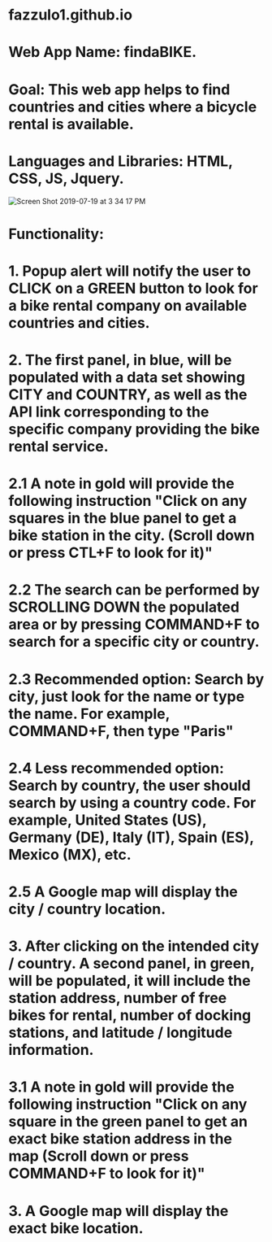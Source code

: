 # fazzulo1.github.io

# Web App Name: findaBIKE.

# Goal: This web app helps to find countries and cities where a bicycle rental is available.

# Languages and Libraries: HTML, CSS, JS, Jquery.

![Screen Shot 2019-07-19 at 3 34 17 PM](https://user-images.githubusercontent.com/51187016/61560656-e21eb880-aa3a-11e9-88c2-48c7c3281145.png)

# Functionality:

# 1. Popup alert will notify the user to CLICK on a GREEN button to look for a bike rental company on available countries and cities.

# 2. The first panel, in blue, will be populated with a data set showing CITY and COUNTRY, as well as the API link corresponding to the specific company providing the bike rental service.

# 2.1 A note in gold will provide the following instruction "Click on any squares in the blue panel to get a bike station in the city. (Scroll down or press CTL+F to look for it)"

# 2.2 The search can be performed by SCROLLING DOWN the populated area or by pressing COMMAND+F to search for a specific city or country.

# 2.3 Recommended option: Search by city, just look for the name or type the name. For example, COMMAND+F, then type "Paris"

# 2.4 Less recommended option: Search by country, the user should search by using a country code. For example, United States (US), Germany (DE), Italy (IT), Spain (ES), Mexico (MX), etc.

# 2.5 A Google map will display the city / country location.

# 3. After clicking on the intended city / country. A second panel, in green, will be populated, it will include the station address, number of free bikes for rental, number of docking stations, and latitude / longitude information.

# 3.1 A note in gold will provide the following instruction "Click on any square in the green panel to get an exact bike station address in the map (Scroll down or press COMMAND+F to look for it)"

# 3. A Google map will display the exact bike location.
